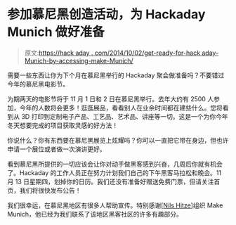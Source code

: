 # 参加慕尼黑创造活动，为 Hackaday Munich 做好准备

> 原文:[https://hack aday . com/2014/10/02/get-ready-for-hack aday-Munich-by-accessing-make-Munich/](https://hackaday.com/2014/10/02/get-ready-for-hackaday-munich-by-attending-make-munich/)

需要一些东西让你为下个月在慕尼黑举行的 Hackaday 聚会做准备吗？不要错过今年的慕尼黑电影节。

为期两天的电影节将于 11 月 1 日和 2 日在慕尼黑举行。去年大约有 2500 人参加，今年的人数将会更多！逛逛展品，看看别人在业余时间都在建些什么。您将看到从 3D 打印到定制电子产品、工艺品、艺术品、讲座等一切。这是一个为你今年冬天想要完成的项目获取灵感的好方法！

你说什么？你有东西要在慕尼黑展览上炫耀吗？你可以一直把它带在身边，但也许申请一个展位或者做一次演讲更好。

看到慕尼黑所提供的一切应该会让你对动手做黑客感到兴奋，几周后你就有机会了。Hackaday 的工作人员正在努力计划我们自己的下午黑客马拉松和晚会。11 月 13 日星期四，划掉你的日历。我们还没有准备好赠送免费门票，但请关注首页，我们将很快发布公告！

我们很幸运，在慕尼黑地区有很多人帮助宣传。特别感谢[[Nils Hitze](http://3ddinge.de)]组织 Make Munich，他已经为我们联系了该地区黑客社区的许多有趣部分。